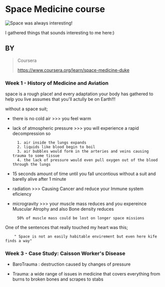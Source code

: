 # Space Medicine course 

![Space was always interesting!]()

I gathered things that sounds interesting to me here:)

## BY 
> Coursera 
> 
> https://www.coursera.org/learn/space-medicine-duke


### Week 1 - History of Medicine and Aviation

space is a rough place! and every adaptation your body has gathered to help you live assumes that you'll actully be on Earth!!!

without a space suit;

- there is no cold air >>> you feel warm 
- lack of atmospheric pressure >>> you will experience a rapid decompression so 

        1. air inside the lungs expands
        2. liquids like blood begin to boil 
        3. air bubbles would form in the arteries and veins causing trauma to some tissue 
        4. the lack of pressure would even pull oxygen out of the blood through the lungs

- 15 seconds amount of time until you fall uncontious without a suit and barelly alive after 1 minute 
- radiation >>> Causing Cancer and reduce your Immune system eficiency
- microgravity >>> your muscle mass reduces and you expereince Muscular Atrophy and also Bone density reduces

        50% of muscle mass could be lost on longer space missions
        
One of the sentences that really touched my heart was this;

        " Space is not an easily habitable envirement but even here kife finds a way"
        
### Week 3 - Case Study: Caisson Worker's Disease

- BaroTrauma : destruction caused by changes of pressure

- Trauma: a wide range of issues in medicine that covers everything from burns to broken bones and scrapes to stabs
        



